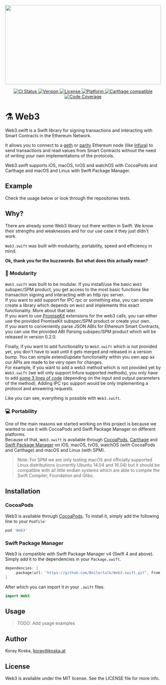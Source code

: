 <a href="https://github.com/Boilertalk/Web3.swift">
  <img src="https://storage.googleapis.com/boilertalk/logo.svg" width="100%" height="256">
</a>

<p align="center">
  <a href="https://travis-ci.org/Boilertalk/Web3.swift">
    <img src="http://img.shields.io/travis/Boilertalk/Web3.swift.svg?style=flat" alt="CI Status">
  </a>
  <a href="http://cocoapods.org/pods/Web3">
    <img src="https://img.shields.io/cocoapods/v/Web3.svg?style=flat" alt="Version">
  </a>
  <a href="http://cocoapods.org/pods/Web3">
    <img src="https://img.shields.io/cocoapods/l/Web3.svg?style=flat" alt="License">
  </a>
  <a href="http://cocoapods.org/pods/Web3">
    <img src="https://img.shields.io/cocoapods/p/Web3.svg?style=flat" alt="Platform">
  </a>
  <a href="https://github.com/Carthage/Carthage">
    <img src="https://img.shields.io/badge/Carthage-compatible-4BC51D.svg?style=flat" alt="Carthage compatible">
  </a>
  <a href="https://codecov.io/gh/Boilertalk/Web3.swift">
    <img src="https://codecov.io/gh/Boilertalk/Web3.swift/branch/master/graph/badge.svg" alt="Code Coverage">
  </a>
</p>

# :alembic: Web3

Web3.swift is a Swift library for signing transactions and interacting with Smart Contracts in the Ethereum Network.

It allows you to connect to a [geth](https://github.com/ethereum/go-ethereum) or [parity](https://github.com/paritytech/parity)
Ethereum node (like [Infura](https://infura.io/)) to send transactions and read values from Smart Contracts without the need of
writing your own implementations of the protocols.

Web3.swift supports iOS, macOS, tvOS and watchOS with CocoaPods and Carthage and macOS and Linux with Swift Package Manager.

## Example

Check the usage below or look through the repositories tests.

## Why?

There are already some Web3 library out there written in Swift. We know their strengths and weaknesses and for our use case
it they just didn't work.

`Web3.swift` was built with modularity, portability, speed and efficiency in mind.

**Ok, thank you for the buzzwords. But what does this actually mean?**

### :floppy_disk: Modularity

`Web3.swift` was built to be modular. If you install/use the basic `Web3` subspec/SPM product, you get access to the most basic
functions like transaction signing and interacting with an http rpc server.    
If you want to add support for IPC rpc or something else, you can simple create a library which depends on `Web3` and implements
this exact functionality. More about that later.    
If you want to use [PromiseKit](https://github.com/mxcl/PromiseKit) extensions for the web3 calls, you can either use the
provided PromiseKit subspec/SPM product or create your own.    
If you want to conveniently parse JSON ABIs for Ethereum Smart Contracts, you can use the provided ABI Parsing subspec/SPM product
which will be released in version 0.2.0.

Finally, if you want to add functionality to `Web3.swift` which is not provided yet, you don't have to wait until it gets merged
and released in a version bump. You can simple extend/update functionality within you own app as our APIs are made to be very open
for changes.    
For example, if you want to add a web3 method which is not provided yet by `Web3.swift` (we will only support Infura supported methods),
you only have to add [some 3 lines of code](https://github.com/Boilertalk/Web3.swift/blob/master/Web3/Classes/Core/Web3/Web3.swift#L136)
(depending on the input and output parameters of the method). Adding IPC rpc support would be only implementing a protocol and answering
requests.

Like you can see, everything is possible with `Web3.swift`.

### :computer: Portability

One of the main reasons we started working on this project is because we wanted to use it with CocoaPods and Swift Package Manager on
different platforms.    
Because of that, `Web3.swift` is available through [CocoaPods](https://cocoapods.org/), [Carthage](https://github.com/Carthage/Carthage)
and [Swift Package Manager](https://swift.org/package-manager/) on iOS, macOS, tvOS, watchOS (with CocoaPods and Carthage)
and macOS and Linux (with SPM).    
> Note: For SPM we are only testing macOS and officially supported Linux distributions
(currently Ubuntu 14.04 and 16.04) but it should be compatible with all little endian systems
which are able to compile the Swift Compiler, Foundation and Glibc.

###

## Installation

### CocoaPods

Web3 is available through [CocoaPods](http://cocoapods.org). To install
it, simply add the following line to your `Podfile`:

```ruby
pod 'Web3'
```

### Swift Package Manager

Web3 is compatible with Swift Package Manager v4 (Swift 4 and above). Simply add it to the dependencies in your `Package.swift`.

```Swift
dependencies: [
    .package(url: "https://github.com/Boilertalk/Web3.swift.git", from: "0.1.0")
]
```

After which you can import it in your `.swift` files.

```Swift
import Web3
```

## Usage

> TODO: Add usage examples

## Author

Koray Koska, koray@koska.at

## License

Web3 is available under the MIT license. See the LICENSE file for more info.
